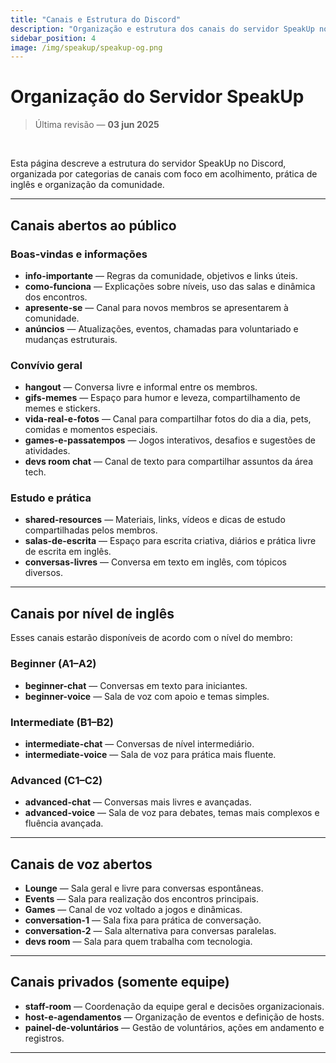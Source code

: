 ```yaml
---
title: "Canais e Estrutura do Discord"
description: "Organização e estrutura dos canais do servidor SpeakUp no Discord."
sidebar_position: 4
image: /img/speakup/speakup-og.png
---
```


# Organização do Servidor SpeakUp

> Última revisão — **03 jun 2025**

<br/>

Esta página descreve a estrutura do servidor SpeakUp no Discord, organizada por categorias de canais com foco em acolhimento, prática de inglês e organização da comunidade.

---

## Canais abertos ao público

### Boas-vindas e informações

- **info-importante** — Regras da comunidade, objetivos e links úteis.
- **como-funciona** — Explicações sobre níveis, uso das salas e dinâmica dos encontros.
- **apresente-se** — Canal para novos membros se apresentarem à comunidade.
- **anúncios** — Atualizações, eventos, chamadas para voluntariado e mudanças estruturais.

### Convívio geral

- **hangout** — Conversa livre e informal entre os membros.
- **gifs-memes** — Espaço para humor e leveza, compartilhamento de memes e stickers.
- **vida-real-e-fotos** — Canal para compartilhar fotos do dia a dia, pets, comidas e momentos especiais.
- **games-e-passatempos** — Jogos interativos, desafios e sugestões de atividades.
- **devs room chat** — Canal de texto para compartilhar assuntos da área tech.

### Estudo e prática

- **shared-resources** — Materiais, links, vídeos e dicas de estudo compartilhadas pelos membros.
- **salas-de-escrita** — Espaço para escrita criativa, diários e prática livre de escrita em inglês.
- **conversas-livres** — Conversa em texto em inglês, com tópicos diversos.

---

## Canais por nível de inglês

Esses canais estarão disponíveis de acordo com o nível do membro:

### Beginner (A1–A2)

- **beginner-chat** — Conversas em texto para iniciantes.
- **beginner-voice** — Sala de voz com apoio e temas simples.

### Intermediate (B1–B2)

- **intermediate-chat** — Conversas de nível intermediário.
- **intermediate-voice** — Sala de voz para prática mais fluente.

### Advanced (C1–C2)

- **advanced-chat** — Conversas mais livres e avançadas.
- **advanced-voice** — Sala de voz para debates, temas mais complexos e fluência avançada.

---

## Canais de voz abertos

- **Lounge** — Sala geral e livre para conversas espontâneas.
- **Events** — Sala para realização dos encontros principais.
- **Games** — Canal de voz voltado a jogos e dinâmicas.
- **conversation-1** — Sala fixa para prática de conversação.
- **conversation-2** — Sala alternativa para conversas paralelas.
- **devs room** — Sala para quem trabalha com tecnologia.

---

## Canais privados (somente equipe)

- **staff-room** — Coordenação da equipe geral e decisões organizacionais.
- **host-e-agendamentos** — Organização de eventos e definição de hosts.
- **painel-de-voluntários** — Gestão de voluntários, ações em andamento e registros.

---